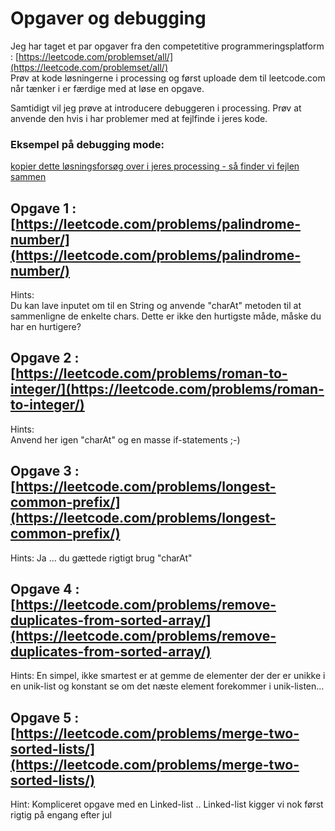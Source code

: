 # Opgaver og debugging

Jeg har taget et par opgaver fra den competetitive programmeringsplatform : [https://leetcode.com/problemset/all/](https://leetcode.com/problemset/all/)   
Prøv at kode løsningerne i processing og først uploade dem til leetcode.com når tænker i er færdige med at løse en opgave.

Samtidigt vil jeg prøve at introducere debuggeren i processing. 
Prøv at anvende den hvis i har problemer med at fejlfinde i jeres kode.   

### Eksempel på debugging mode:
[kopier dette løsningsforsøg over i jeres processing - så finder vi fejlen sammen](opgave_eksempel_debug.pde)


## Opgave 1 :  [https://leetcode.com/problems/palindrome-number/](https://leetcode.com/problems/palindrome-number/)
Hints:   
Du kan lave inputet om til en String og anvende "charAt" metoden til at sammenligne de enkelte chars.
Dette er ikke den hurtigste måde, måske du har en hurtigere?

## Opgave 2 : [https://leetcode.com/problems/roman-to-integer/](https://leetcode.com/problems/roman-to-integer/)
Hints:   
Anvend her igen "charAt" og en masse if-statements ;-)

## Opgave 3 : [https://leetcode.com/problems/longest-common-prefix/](https://leetcode.com/problems/longest-common-prefix/)
Hints:
Ja ... du gættede rigtigt brug "charAt"

## Opgave 4 : [https://leetcode.com/problems/remove-duplicates-from-sorted-array/](https://leetcode.com/problems/remove-duplicates-from-sorted-array/)
Hints:
En simpel, ikke smartest er at gemme de elementer der der er unikke i en unik-list og konstant se om det næste element forekommer i unik-listen... 

## Opgave 5 : [https://leetcode.com/problems/merge-two-sorted-lists/](https://leetcode.com/problems/merge-two-sorted-lists/)
Hint:
Kompliceret opgave med en Linked-list .. Linked-list kigger vi nok først rigtig på engang efter jul